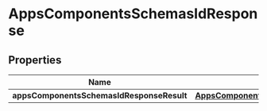 # AppsComponentsSchemasIdResponse

## Properties
Name | Type | Description | Notes
------------ | ------------- | ------------- | -------------
**appsComponentsSchemasIdResponseResult** | [**AppsComponentsschemasidResponseResult**](AppsComponentsschemasidResponseResult.md) |  |  [optional]
